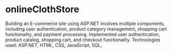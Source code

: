 # onlineClothStore
Building an E-commerce site using ASP.NET involves multiple components, including user authentication, product category management, shopping cart functionality, and payment processing. Implemented user authentication, product catalog, shopping cart, and checkout functionality. Technologies used: ASP.NET, HTML, CSS, JavaScript, SQL,
